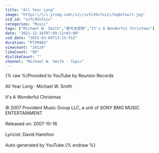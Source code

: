 ```yaml
---
title: "All Year Long"
image: "https:\/\/i.ytimg.com\/vi\/vvfL95nfois\/hqdefault.jpg"
vid_id: "vvfL95nfois"
categories: "Music"
tags: ["Michael W. Smith","麥可史密斯","It's A Wonderful Christmas"]
date: "2021-12-18T07:09:11+03:00"
vid_date: "2015-03-04T13:15:55Z"
duration: "PT2M40S"
viewcount: "18124"
likeCount: "98"
dislikeCount: ""
channel: "Michael W. Smith - Topic"
---
```

{% raw %}Provided to YouTube by Reunion Records<br /><br />All Year Long · Michael W. Smith<br /><br />It's A Wonderful Christmas<br /><br />℗ 2007 Provident Music Group LLC, a unit of SONY BMG MUSIC ENTERTAINMENT<br /><br />Released on: 2007-10-16<br /><br />Lyricist: David Hamilton<br /><br />Auto-generated by YouTube.{% endraw %}
